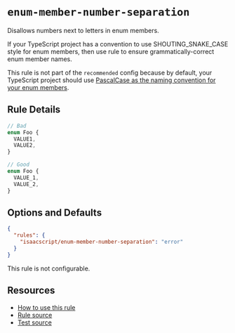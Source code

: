# `enum-member-number-separation`

Disallows numbers next to letters in enum members.

If your TypeScript project has a convention to use SHOUTING_SNAKE_CASE style for enum members, then use rule to ensure grammatically-correct enum member names.

This rule is not part of the `recommended` config because by default, your TypeScript project should use [PascalCase as the naming convention for your enum members](https://www.typescriptlang.org/docs/handbook/enums.html).

## Rule Details

```ts
// Bad
enum Foo {
  VALUE1,
  VALUE2,
}

// Good
enum Foo {
  VALUE_1,
  VALUE_2,
}
```

## Options and Defaults

```json
{
  "rules": {
    "isaacscript/enum-member-number-separation": "error"
  }
}
```

This rule is not configurable.

## Resources

- [How to use this rule](../README.md#install--usage)
- [Rule source](../../src/rules/enum-member-number-separation.ts)
- [Test source](../../tests/rules/enum-member-number-separation.test.ts)
